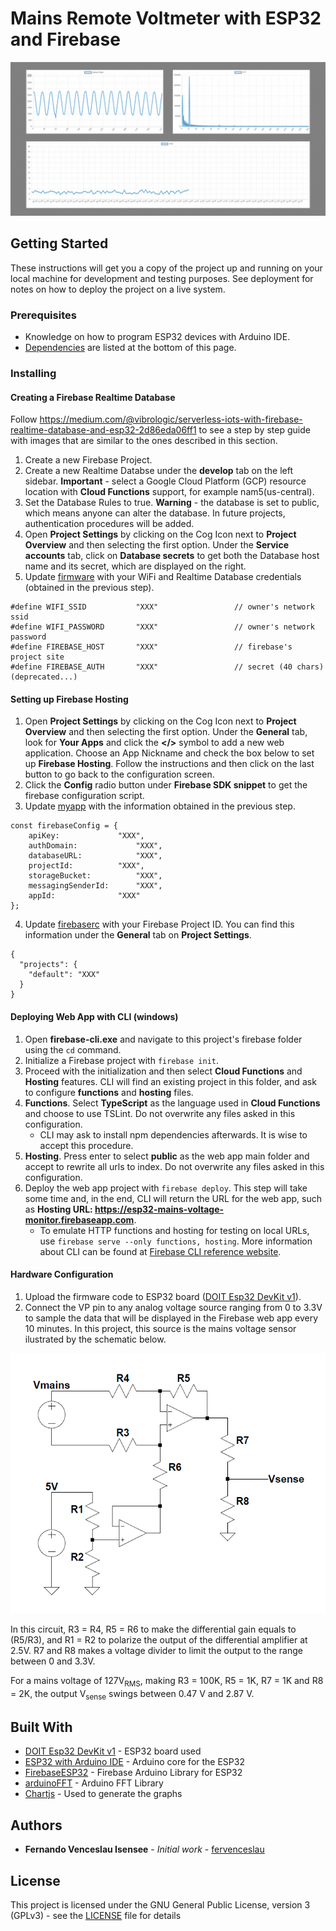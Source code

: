 # Mains Remote Voltmeter with ESP32 and Firebase

![Firebase Voltmeter Demo](demo/voltmeter-demo.gif)


## Getting Started

These instructions will get you a copy of the project up and running on your local machine for development and testing purposes. See deployment for notes on how to deploy the project on a live system.

### Prerequisites

* Knowledge on how to program ESP32 devices with Arduino IDE.
* [Dependencies](#built-with) are listed at the bottom of this page.


### Installing

#### Creating a Firebase Realtime Database

Follow https://medium.com/@vibrologic/serverless-iots-with-firebase-realtime-database-and-esp32-2d86eda06ff1 to see a step by step guide with images that are similar to the ones described in this section.

1. Create a new Firebase Project.
2. Create a new Realtime Databse under the **develop** tab on the left sidebar. **Important** - select a Google Cloud Platform (GCP) resource location with **Cloud Functions** support, for example nam5(us-central).
3. Set the Database Rules to true. **Warning** - the database is set to public, which means anyone can alter the database. In future projects, authentication procedures will be added.
4. Open **Project Settings** by clicking on the Cog Icon next to **Project Overview** and then selecting the first option. Under the **Service accounts** tab, click on **Database secrets** to get both the Database host name and its secret, which are displayed on the right.
5. Update [firmware](firmware/firmware.ino) with your WiFi and Realtime Database credentials (obtained in the previous step).

```
#define WIFI_SSID           "XXX"                 // owner's network ssid
#define WIFI_PASSWORD       "XXX"                 // owner's network password
#define FIREBASE_HOST       "XXX"                 // firebase's project site
#define FIREBASE_AUTH       "XXX"                 // secret (40 chars) (deprecated...)
```

#### Setting up Firebase Hosting

1. Open **Project Settings** by clicking on the Cog Icon next to **Project Overview** and then selecting the first option. Under the **General** tab, look for **Your Apps** and click the **</>** symbol to add a new web application. Choose an App Nickname and check the box below to set up **Firebase Hosting**. Follow the instructions and then click on the last button to go back to the configuration screen.
2. Click the **Config** radio button under **Firebase SDK snippet** to get the firebase configuration script.
3. Update [myapp](firebase/public/myapp.js) with the information obtained in the previous step.
```
const firebaseConfig = {
	apiKey: 			"XXX",
	authDomain: 			"XXX",
	databaseURL: 			"XXX",
	projectId: 			"XXX",
	storageBucket: 			"XXX",
	messagingSenderId: 		"XXX",
	appId: 				"XXX"
};
```
4. Update [firebaserc](firebase/.firebaserc) with your Firebase Project ID. You can find this information under the **General** tab on **Project Settings**.
```
{
  "projects": {
    "default": "XXX"
  }
}
```

#### Deploying Web App with CLI (windows)
1. Open **firebase-cli.exe** and navigate to this project's firebase folder using the `cd` command.
2. Initialize a Firebase project with `firebase init`.
3. Proceed with the initialization and then select **Cloud Functions** and **Hosting** features. CLI will find an existing project in this folder, and ask to configure **functions** and **hosting** files. 
4. **Functions**. Select **TypeScript** as the language used in **Cloud Functions** and choose to use TSLint. Do not overwrite any files asked in this configuration.
   - CLI may ask to install npm dependencies afterwards. It is wise to accept this procedure. 
5. **Hosting**. Press enter to select **public** as the web app main folder and accept to rewrite all urls to index. Do not overwrite any files asked in this configuration.
6. Deploy the web app project with `firebase deploy`. This step will take some time and, in the end, CLI will return the URL for the web app, such as **Hosting URL: https://esp32-mains-voltage-monitor.firebaseapp.com**.
   - To emulate HTTP functions and hosting for testing on local URLs, use `firebase serve --only functions, hosting`. More information about CLI can be found at [Firebase CLI reference website](https://firebase.google.com/docs/cli).

#### Hardware Configuration

1. Upload the firmware code to ESP32 board ([DOIT Esp32 DevKit v1](https://docs.zerynth.com/latest/official/board.zerynth.doit_esp32/docs/index.html)).
2. Connect the VP pin to any analog voltage source ranging from 0 to 3.3V to sample the data that will be displayed in the Firebase web app every 10 minutes. In this project, this source is the mains voltage sensor ilustrated by the schematic below.

![Firebase Voltmeter Demo](demo/schematic.png)

In this circuit, R3 = R4, R5 = R6 to make the differential gain equals to (R5/R3), and R1 = R2 to polarize the output of the differential amplifier at 2.5V. R7 and R8 makes a voltage divider to limit the output to the range between 0 and 3.3V.

For a mains voltage of 127V<sub>RMS</sub>, making R3 = 100K, R5 = 1K, R7 = 1K and R8 = 2K, the output V<sub>sense</sub> swings between 0.47 V and 2.87 V.

<!-- End with an example of getting some data out of the system or using it for a little demo -->

<!--

## Running the tests

Explain how to run the automated tests for this system

### Break down into end to end tests

Explain what these tests test and why

```
Give an example
```

### And coding style tests

Explain what these tests test and why

```
Give an example
```

## Deployment

Add additional notes about how to deploy this on a live system

-->

## Built With

* [DOIT Esp32 DevKit v1](https://docs.zerynth.com/latest/official/board.zerynth.doit_esp32/docs/index.html) - ESP32 board used
* [ESP32 with Arduino IDE](https://github.com/espressif/arduino-esp32) - Arduino core for the ESP32
* [FirebaseESP32](https://github.com/mobizt/Firebase-ESP32) - Firebase Arduino Library for ESP32
* [arduinoFFT](https://github.com/kosme/arduinoFFT) - Arduino FFT Library
* [Chartjs](https://github.com/chartjs/Chart.js) - Used to generate the graphs


## Authors

* **Fernando Venceslau Isensee** - *Initial work* - [fervenceslau](https://github.com/fervenceslau/)

## License

This project is licensed under the GNU General Public License, version 3 (GPLv3) - see the [LICENSE](LICENSE) file for details